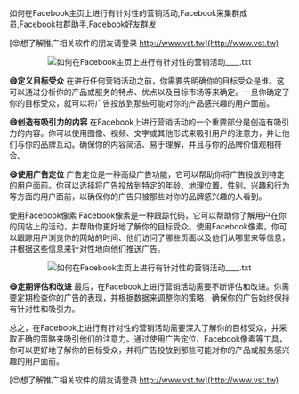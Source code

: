 如何在Facebook主页上进行有针对性的营销活动,Facebook采集群成员,Facebook拉群助手,Facebook好友群发

[😍想了解推广相关软件的朋友请登录 http://www.vst.tw](http://www.vst.tw)

 <center><img src="https://vst.tw/MP4/tuiguang/png/2.png" alt="如何在Facebook主页上进行有针对性的营销活动____.txt"></center>

**😄定义目标受众**
在进行任何营销活动之前，你需要先明确你的目标受众是谁。这可以通过分析你的产品或服务的特点、优点以及目标市场等来确定。一旦你确定了你的目标受众，就可以将广告投放到那些可能对你的产品感兴趣的用户面前。

**😄创造有吸引力的内容**
在Facebook上进行营销活动的一个重要部分是创造有吸引力的内容。你可以使用图像、视频、文字或其他形式来吸引用户的注意力，并让他们与你的品牌互动。确保你的内容简洁、易于理解，并且与你的品牌价值观相符合。

**😄使用广告定位**
广告定位是一种高级广告功能，它可以帮助你将广告投放到特定的用户面前。你可以选择将广告投放到特定的年龄、地理位置、性别、兴趣和行为等方面的用户面前，以确保你的广告只被那些对你的品牌感兴趣的人看到。

使用Facebook像素
Facebook像素是一种跟踪代码，它可以帮助你了解用户在你的网站上的活动，并帮助你更好地了解你的目标受众。使用Facebook像素，你可以跟踪用户浏览你的网站的时间、他们访问了哪些页面以及他们从哪里来等信息，并根据这些信息来针对性地向他们推送广告。

 <center><img src="https://vst.tw/MP4/tuiguang/png/3.png" alt="如何在Facebook主页上进行有针对性的营销活动____.txt"></center>

**😄定期评估和改进**
最后，在Facebook上进行营销活动需要不断评估和改进。你需要定期检查你的广告的表现，并根据数据来调整你的策略，确保你的广告始终保持有针对性和吸引力。

总之，在Facebook上进行有针对性的营销活动需要深入了解你的目标受众，并采取正确的策略来吸引他们的注意力。通过使用广告定位、Facebook像素等工具，你可以更好地了解你的目标受众，并将广告投放到那些可能对你的产品或服务感兴趣的用户面前。

[😍想了解推广相关软件的朋友请登录 http://www.vst.tw](http://www.vst.tw)



